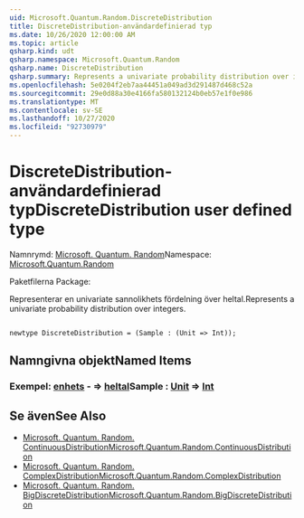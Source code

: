 ```yaml
---
uid: Microsoft.Quantum.Random.DiscreteDistribution
title: DiscreteDistribution-användardefinierad typ
ms.date: 10/26/2020 12:00:00 AM
ms.topic: article
qsharp.kind: udt
qsharp.namespace: Microsoft.Quantum.Random
qsharp.name: DiscreteDistribution
qsharp.summary: Represents a univariate probability distribution over integers.
ms.openlocfilehash: 5e0204f2eb7aa44451a049ad3d291487d468c52a
ms.sourcegitcommit: 29e0d88a30e4166fa580132124b0eb57e1f0e986
ms.translationtype: MT
ms.contentlocale: sv-SE
ms.lasthandoff: 10/27/2020
ms.locfileid: "92730979"
---
```

# <a name="discretedistribution-user-defined-type"></a><span data-ttu-id="9c8f2-102">DiscreteDistribution-användardefinierad typ</span><span class="sxs-lookup"><span data-stu-id="9c8f2-102">DiscreteDistribution user defined type</span></span>

<span data-ttu-id="9c8f2-103">Namnrymd: [Microsoft. Quantum. Random](xref:Microsoft.Quantum.Random)</span><span class="sxs-lookup"><span data-stu-id="9c8f2-103">Namespace: [Microsoft.Quantum.Random](xref:Microsoft.Quantum.Random)</span></span>

<span data-ttu-id="9c8f2-104">Paketfilerna [](https://nuget.org/packages/)</span><span class="sxs-lookup"><span data-stu-id="9c8f2-104">Package: [](https://nuget.org/packages/)</span></span>


<span data-ttu-id="9c8f2-105">Representerar en univariate sannolikhets fördelning över heltal.</span><span class="sxs-lookup"><span data-stu-id="9c8f2-105">Represents a univariate probability distribution over integers.</span></span>

```qsharp

newtype DiscreteDistribution = (Sample : (Unit => Int));
```



## <a name="named-items"></a><span data-ttu-id="9c8f2-106">Namngivna objekt</span><span class="sxs-lookup"><span data-stu-id="9c8f2-106">Named Items</span></span>

### <a name="sample--unit--int"></a><span data-ttu-id="9c8f2-107">Exempel: [enhets](xref:microsoft.quantum.lang-ref.unit) - => [heltal](xref:microsoft.quantum.lang-ref.int)</span><span class="sxs-lookup"><span data-stu-id="9c8f2-107">Sample : [Unit](xref:microsoft.quantum.lang-ref.unit) => [Int](xref:microsoft.quantum.lang-ref.int)</span></span> 



## <a name="see-also"></a><span data-ttu-id="9c8f2-108">Se även</span><span class="sxs-lookup"><span data-stu-id="9c8f2-108">See Also</span></span>

- [<span data-ttu-id="9c8f2-109">Microsoft. Quantum. Random. ContinuousDistribution</span><span class="sxs-lookup"><span data-stu-id="9c8f2-109">Microsoft.Quantum.Random.ContinuousDistribution</span></span>](xref:Microsoft.Quantum.Random.ContinuousDistribution)
- [<span data-ttu-id="9c8f2-110">Microsoft. Quantum. Random. ComplexDistribution</span><span class="sxs-lookup"><span data-stu-id="9c8f2-110">Microsoft.Quantum.Random.ComplexDistribution</span></span>](xref:Microsoft.Quantum.Random.ComplexDistribution)
- [<span data-ttu-id="9c8f2-111">Microsoft. Quantum. Random. BigDiscreteDistribution</span><span class="sxs-lookup"><span data-stu-id="9c8f2-111">Microsoft.Quantum.Random.BigDiscreteDistribution</span></span>](xref:Microsoft.Quantum.Random.BigDiscreteDistribution)